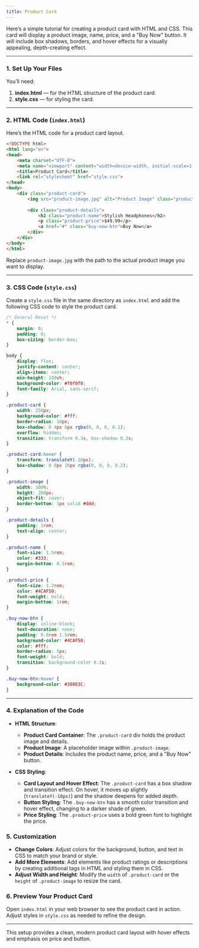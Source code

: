 ```yaml
---
title: Product Card
---
```


Here’s a simple tutorial for creating a product card with HTML and CSS. This card will display a product image, name, price, and a "Buy Now" button. It will include box shadows, borders, and hover effects for a visually appealing, depth-creating effect.

---

### 1. **Set Up Your Files**

You’ll need:
1. **index.html** — for the HTML structure of the product card.
2. **style.css** — for styling the card.

---

### 2. **HTML Code (`index.html`)**

Here’s the HTML code for a product card layout.

```html
<!DOCTYPE html>
<html lang="en">
<head>
    <meta charset="UTF-8">
    <meta name="viewport" content="width=device-width, initial-scale=1.0">
    <title>Product Card</title>
    <link rel="stylesheet" href="style.css">
</head>
<body>
    <div class="product-card">
        <img src="product-image.jpg" alt="Product Image" class="product-image">
        
        <div class="product-details">
            <h2 class="product-name">Stylish Headphones</h2>
            <p class="product-price">$49.99</p>
            <a href="#" class="buy-now-btn">Buy Now</a>
        </div>
    </div>
</body>
</html>
```

Replace `product-image.jpg` with the path to the actual product image you want to display.

---

### 3. **CSS Code (`style.css`)**

Create a `style.css` file in the same directory as `index.html` and add the following CSS code to style the product card.

```css
/* General Reset */
* {
    margin: 0;
    padding: 0;
    box-sizing: border-box;
}

body {
    display: flex;
    justify-content: center;
    align-items: center;
    min-height: 100vh;
    background-color: #f0f0f0;
    font-family: Arial, sans-serif;
}

.product-card {
    width: 250px;
    background-color: #fff;
    border-radius: 10px;
    box-shadow: 0 4px 8px rgba(0, 0, 0, 0.1);
    overflow: hidden;
    transition: transform 0.3s, box-shadow 0.3s;
}

.product-card:hover {
    transform: translateY(-10px);
    box-shadow: 0 8px 16px rgba(0, 0, 0, 0.2);
}

.product-image {
    width: 100%;
    height: 200px;
    object-fit: cover;
    border-bottom: 1px solid #ddd;
}

.product-details {
    padding: 1rem;
    text-align: center;
}

.product-name {
    font-size: 1.5rem;
    color: #333;
    margin-bottom: 0.5rem;
}

.product-price {
    font-size: 1.2rem;
    color: #4CAF50;
    font-weight: bold;
    margin-bottom: 1rem;
}

.buy-now-btn {
    display: inline-block;
    text-decoration: none;
    padding: 0.8rem 1.5rem;
    background-color: #4CAF50;
    color: #fff;
    border-radius: 5px;
    font-weight: bold;
    transition: background-color 0.3s;
}

.buy-now-btn:hover {
    background-color: #388E3C;
}
```

---

### 4. **Explanation of the Code**

- **HTML Structure**:
  - **Product Card Container**: The `.product-card` div holds the product image and details.
  - **Product Image**: A placeholder image within `.product-image`.
  - **Product Details**: Includes the product name, price, and a "Buy Now" button.

- **CSS Styling**:
  - **Card Layout and Hover Effect**: The `.product-card` has a box shadow and transition effect. On hover, it moves up slightly (`translateY(-10px)`) and the shadow deepens for added depth.
  - **Button Styling**: The `.buy-now-btn` has a smooth color transition and hover effect, changing to a darker shade of green.
  - **Price Styling**: The `.product-price` uses a bold green font to highlight the price.

### 5. **Customization**

- **Change Colors**: Adjust colors for the background, button, and text in CSS to match your brand or style.
- **Add More Elements**: Add elements like product ratings or descriptions by creating additional tags in HTML and styling them in CSS.
- **Adjust Width and Height**: Modify the `width` of `.product-card` or the `height` of `.product-image` to resize the card.

### 6. **Preview Your Product Card**

Open `index.html` in your web browser to see the product card in action. Adjust styles in `style.css` as needed to refine the design.

---

This setup provides a clean, modern product card layout with hover effects and emphasis on price and button.
